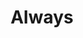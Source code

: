---
pid: CH987
title: Always
location_transcription: A Dumpster
zipcode: '19122'
outside_phl: 
neighborhood: Yorktown,Old Kensington,Jinogi
age: '19'
age_range: 13-19
instagram: 
image_file_name: CH_987.jpg
proposal_transcription: A bronze, larger-than-life-sized statue of the cast of FX's
  //It's Always Sunny in Philadelphia//, placed directly in a dumpster.  Too often
  are the denizens of our fine city equated with the garbage people portrayed on the
  hit sitcom.  Let us commemorate them in the trash where they belong.
topic: Philadelphia,Pop Culture
topic_summary: 0, 0
type: Sculpture Statue
keywords_other: Pop Culture, It's Always Sunny in Philadelphia, Garbage, Dumpster,
  FX, TV
credit: Devin O'Brien
image_labels: 
twitter: devinobrien06
facebook: 
permalink: "/monuments/ch987/"
layout: item-page
---